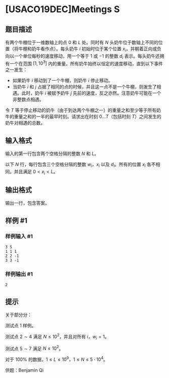 # [USACO19DEC]Meetings S

## 题目描述

有两个牛棚位于一维数轴上的点 $0$ 和 $L$ 处。同时有 $N$ 头奶牛位于数轴上不同的位置（将牛棚和奶牛看作点）。每头奶牛 $i$ 初始时位于某个位置 $x_i$，并朝着正向或负向以一个单位每秒的速度移动，用一个等于 $1$ 或 $-1$ 的整数 $d_i$ 表示。每头奶牛还拥有一个在范围 $[1,10^3]$ 内的重量。所有奶牛始终以恒定的速度移动，直到以下事件之一发生：
- 如果奶牛 $i$ 移动到了一个牛棚，则奶牛 $i$ 停止移动。
- 当奶牛 $i$ 和 $j$ 占据了相同的点的时候，并且这一点不是一个牛棚，则发生了相遇。此时，奶牛 $i$ 被赋予奶牛 $j$ 先前的速度，反之亦然。注意奶牛可能在一个非整数点相遇。

令 $T$ 等于停止移动的奶牛（由于到达两个牛棚之一）的重量之和至少等于所有奶牛的重量之和的一半的最早时刻。请求出在时刻 $0 \ldots T$（包括时刻 $T$）之间发生的奶牛对相遇的总数。


## 输入格式

输入的第一行包含两个空格分隔的整数 $N$ 和 $L$。

以下 $N$ 行，每行包含三个空格分隔的整数 $w_i$，$x_i$ 以及 $d_i$。所有的位置 $x_i$ 各不相同，并且满足 $0<x_i<L$。

## 输出格式

输出一行，包含答案。

## 样例 #1

### 样例输入 #1
```
3 5
1 1 1
2 2 -1
3 3 -1
```

### 样例输出 #1

```
2
```

## 提示

关于部分分：

测试点 $1$ 样例。

测试点 $2\sim 4$ 满足 $N\le 10^2$，并且对所有 $i$，$w_i=1$。

测试点 $5\sim 7$ 满足 $N\le 10^2$。

对于 $100\%$ 的数据，$1\le L\le 10^9$，$1\le N\le 5\cdot 10^4$。

供题：Benjamin Qi
